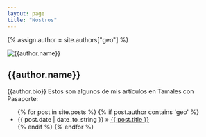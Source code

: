 ```yaml
---
layout: page
title: "Nostros"
---
```

{% assign author = site.authors["geo"] %}

<div class="author-image" style="border: 0">
    <img src="{{author.image}}" alt="{{author.name}}" title="{{author.name}}" />
</div>
<div class="author-info">
    <h2 rel="author">{{author.name}}</h2>
    <p>{{author.bio}} Estos son algunos de mis artículos en Tamales con Pasaporte:</p>
</div>

<ul class="posts">
{% for post in site.posts %}
    {% if post.author contains 'geo' %}
        <li><span>{{ post.date | date_to_string }}</span> &raquo; <a href="{{ post.url }}">{{ post.title }}</a></li>
    {% endif %}
{% endfor %}
</ul>
